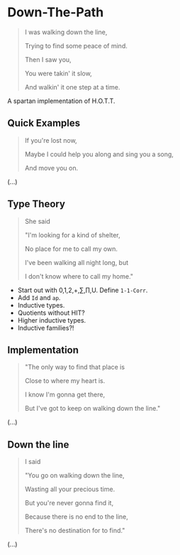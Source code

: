 # Down-The-Path

> I was walking down the line,
>
> Trying to find some peace of mind.
>
> Then I saw you,
>
> You were takin' it slow,
>
> And walkin' it one step at a time.

A spartan implementation of H.O.T.T.

## Quick Examples

> If you're lost now,
>
> Maybe I could help you along and sing you a song,
>
> And move you on.

(...)

## Type Theory

> She said
>
> "I'm looking for a kind of shelter,
>
> No place for me to call my own.
>
> I've been walking all night long, but
>
> I don't know where to call my home."

- Start out with 0,1,2,+,∑,∏,U. Define `1-1-Corr`.
- Add `Id` and `ap`.
- Inductive types.
- Quotients without HIT?
- Higher inductive types.
- Inductive families?!

## Implementation

> "The only way to find that place is
>
> Close to where my heart is.
>
> I know I'm gonna get there,
>
> But I've got to keep on walking down the line."

(...)

## Down the line

> I said
>
> "You go on walking down the line,
>
> Wasting all your precious time.
>
> But you're never gonna find it,
>
> Because there is no end to the line,
>
> There's no destination for to find."

(...)
